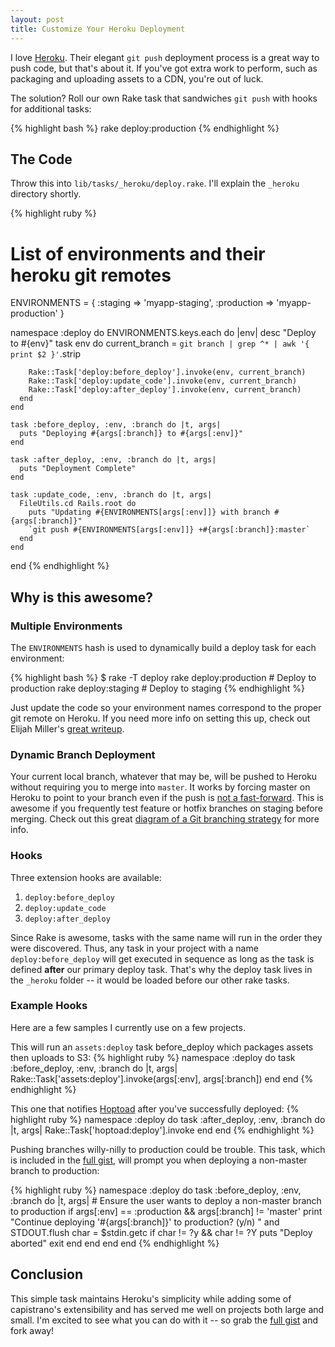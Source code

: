```yaml
---
layout: post
title: Customize Your Heroku Deployment
---
```


I love [Heroku](http://heroku.com). Their elegant `git push` deployment process is a great way to push code, but that's about it. If you've got extra work to perform, such as packaging and uploading assets to a CDN, you're out of luck.

The solution? Roll our own Rake task that sandwiches `git push` with hooks for additional tasks:

{% highlight bash %}
  rake deploy:production
{% endhighlight %}

## The Code

Throw this into `lib/tasks/_heroku/deploy.rake`. I'll explain the `_heroku` directory shortly.

{% highlight ruby %}
  # List of environments and their heroku git remotes
  ENVIRONMENTS = {
    :staging => 'myapp-staging',
    :production => 'myapp-production'
  }

  namespace :deploy do
    ENVIRONMENTS.keys.each do |env|
      desc "Deploy to #{env}"
      task env do
        current_branch = `git branch | grep ^* | awk '{ print $2 }'`.strip

        Rake::Task['deploy:before_deploy'].invoke(env, current_branch)
        Rake::Task['deploy:update_code'].invoke(env, current_branch)
        Rake::Task['deploy:after_deploy'].invoke(env, current_branch)
      end
    end

    task :before_deploy, :env, :branch do |t, args|
      puts "Deploying #{args[:branch]} to #{args[:env]}"
    end

    task :after_deploy, :env, :branch do |t, args|
      puts "Deployment Complete"
    end

    task :update_code, :env, :branch do |t, args|
      FileUtils.cd Rails.root do
        puts "Updating #{ENVIRONMENTS[args[:env]]} with branch #{args[:branch]}"
        `git push #{ENVIRONMENTS[args[:env]]} +#{args[:branch]}:master`
      end
    end
  end
{% endhighlight %}

## Why is this awesome?

### Multiple Environments

The `ENVIRONMENTS` hash is used to dynamically build a deploy task for each environment:

{% highlight bash %}
  $ rake -T deploy
  rake deploy:production  # Deploy to production
  rake deploy:staging     # Deploy to staging
{% endhighlight %}

Just update the code so your environment names correspond to the proper git remote on Heroku. If you need more info on setting this up, check out Elijah Miller's [great writeup](http://jqr.github.com/2009/04/25/deploying-multiple-environments-on-heroku).

### Dynamic Branch Deployment

Your current local branch, whatever that may be, will be pushed to Heroku without requiring you to merge into `master`. It works by forcing master on Heroku to point to your branch even if the push is [not a fast-forward](http://rip747.wordpress.com/2009/04/20/git-push-rejected-non-fast-forward/). This is awesome if you frequently test feature or hotfix branches on staging before merging. Check out this great [diagram of a Git branching strategy](http://nvie.com/git-model) for more info.

### Hooks

Three extension hooks are available: 
1. `deploy:before_deploy`
2. `deploy:update_code`
3. `deploy:after_deploy`

Since Rake is awesome, tasks with the same name will run in the order they were discovered. Thus, any task in your project with a name `deploy:before_deploy` will get executed in sequence as long as the task is defined **after** our primary deploy task. That's why the deploy task lives in the `_heroku` folder -- it would be loaded before our other rake tasks.

### Example Hooks

Here are a few samples I currently use on a few projects.

This will run an `assets:deploy` task before_deploy which packages assets then uploads to S3:
{% highlight ruby %}
  namespace :deploy do
    task :before_deploy, :env, :branch do |t, args|
      Rake::Task['assets:deploy'].invoke(args[:env], args[:branch])
    end
  end
{% endhighlight %}

This one that notifies [Hoptoad](http://hoptoadapp.com) after you've successfully deployed:
{% highlight ruby %}
  namespace :deploy do
    task :after_deploy, :env, :branch do |t, args|
      Rake::Task['hoptoad:deploy'].invoke
    end
  end
{% endhighlight %}

Pushing branches willy-nilly to production could be trouble. This task, which is included in the [full gist](http://gist.github.com/463024), will prompt you when deploying a non-master branch to production:

{% highlight ruby %}
  namespace :deploy do
    task :before_deploy, :env, :branch do |t, args|
      # Ensure the user wants to deploy a non-master branch to production
      if args[:env] == :production && args[:branch] != 'master'
        print "Continue deploying '#{args[:branch]}' to production? (y/n) " and STDOUT.flush
        char = $stdin.getc
        if char != ?y && char != ?Y
         puts "Deploy aborted"
         exit 
        end
      end
    end
  end
{% endhighlight %}

## Conclusion

This simple task maintains Heroku's simplicity while adding some of capistrano's extensibility and has served me well on projects both large and small. I'm excited to see what you can do with it -- so grab the [full gist](http://gist.github.com/463024) and fork away!
